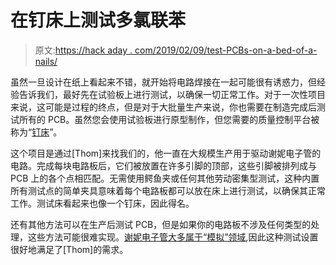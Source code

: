# 在钉床上测试多氯联苯

> 原文:[https://hack aday . com/2019/02/09/test-PCBs-on-a-bed-of-a-nails/](https://hackaday.com/2019/02/09/test-pcbs-on-a-bed-of-nails/)

虽然一旦设计在纸上看起来不错，就开始将电路焊接在一起可能很有诱惑力，但经验告诉我们，最好先在试验板上进行测试，以确保一切正常工作。对于一次性项目来说，这可能是过程的终点，但是对于大批量生产来说，你也需要在制造完成后测试所有的 PCB。虽然您会使用试验板进行原型制作，但您需要的质量控制平台被称为“[钉床](https://doayee.co.uk/nixie-tube-driver-test-jig/)”。

这个项目是通过[Thom]来找我们的，他一直在大规模生产用于驱动谢妮电子管的电路。完成每块电路板后，它们被放置在许多引脚的顶部，这些引脚被排列成与 PCB 上的各个点相匹配。无需使用鳄鱼夹或任何其他劳动密集型测试，这种内置所有测试点的简单夹具意味着每个电路板都可以放在床上进行测试，以确保其正常工作。测试床看起来也像一个钉床，因此得名。

还有其他方法可以在生产后测试 PCB，但是如果你的电路板不涉及任何类型的处理，这些方法可能很难实现。[谢妮电子管大多属于“模拟”领域](https://hackaday.com/2018/08/22/better-ways-to-drive-nixie-tubes/),因此这种测试设置很好地满足了[Thom]的需求。
